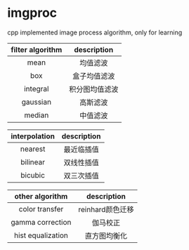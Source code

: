 # imgproc

cpp implemented image process algorithm, only for learning



| filter algorithm |  description   |
| :--------------: | :------------: |
|       mean       |    均值滤波    |
|       box        |  盒子均值滤波  |
|     integral     | 积分图均值滤波 |
|     gaussian     |    高斯滤波    |
|      median      |    中值滤波    |



| interpolation | description |
| :-----------: | :---------: |
|    nearest    |      最近临插值       |
|   bilinear    |       双线性插值      |
|    bicubic    |       双三次插值      |



|  other algorithm  |   description    |
| :---------------: | :--------------: |
|  color transfer   | reinhard颜色迁移 |
| gamma correction  |     伽马校正     |
| hist equalization |   直方图均衡化   |



